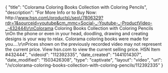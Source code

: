 {
    "title": "Colorama Coloring Books Collection with Coloring Pencils",
    "description": "For More Info or to Buy Now: http:\/\/www.hsn.com\/products\/seo\/7806329?rdr=1&sourceid=youtube&cm_mmc=Social-_-Youtube-_-ProductVideo-_-432444\r\nColorama Coloring Books Collection with Coloring Pencils \nOn the phone or even in your head, doodling, drawing and creating designs is your way to relax. Colorama coloring books were made for you....\r\nPrices shown on the previously recorded video may not represent the current price.  View hsn.com to view the current selling price. HSN Item #432444",
    "videoid": "112392335",
    "date_created": "1441014307",
    "date_modified": "1503426308",
    "type": "captivate",
    "layout": "video",
    "url": "\/v\/colorama-coloring-books-collection-with-coloring-pencils\/112392335"
}